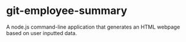 # git-employee-summary
A node.js command-line application that generates an HTML webpage based on user inputted data.
